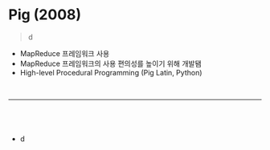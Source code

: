 # Pig (2008)
> d
* MapReduce 프레임워크 사용
* MapReduce 프레임워크의 사용 편의성를 높이기 위해 개발됌
* High-level Procedural Programming (Pig Latin, Python)

<br>
<hr>


## 
####

<br>

###
* d

<br>
